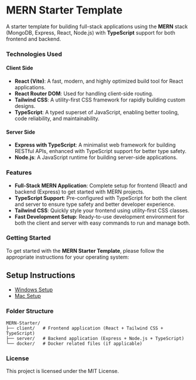 # MERN Starter Template

A starter template for building full-stack applications using the **MERN** stack (MongoDB, Express, React, Node.js) with **TypeScript** support for both frontend and backend.

### Technologies Used

#### **Client Side**

- **React (Vite)**: A fast, modern, and highly optimized build tool for React applications.
- **React Router DOM**: Used for handling client-side routing.
- **Tailwind CSS**: A utility-first CSS framework for rapidly building custom designs.
- **TypeScript**: A typed superset of JavaScript, enabling better tooling, code reliability, and maintainability.

#### **Server Side**

- **Express with TypeScript**: A minimalist web framework for building RESTful APIs, enhanced with TypeScript support for better type safety.
- **Node.js**: A JavaScript runtime for building server-side applications.

### Features

- **Full-Stack MERN Application**: Complete setup for frontend (React) and backend (Express) to get started with MERN projects.
- **TypeScript Support**: Pre-configured with TypeScript for both the client and server to ensure type safety and better developer experience.
- **Tailwind CSS**: Quickly style your frontend using utility-first CSS classes.
- **Fast Development Setup**: Ready-to-use development environment for both the client and server with easy commands to run and manage both.

### Getting Started

To get started with the **MERN Starter Template**, please follow the appropriate instructions for your operating system:

## Setup Instructions
- [Windows Setup](./.github/WINDOWS.md)
- [Mac Setup](./.github/MACOS.md)

### Folder Structure

```
MERN-Starter/
├── client/   # Frontend application (React + Tailwind CSS + TypeScript)
├── server/   # Backend application (Express + Node.js + TypeScript)
└── docker/   # Docker related files (if applicable)
```

### License

This project is licensed under the MIT License.
